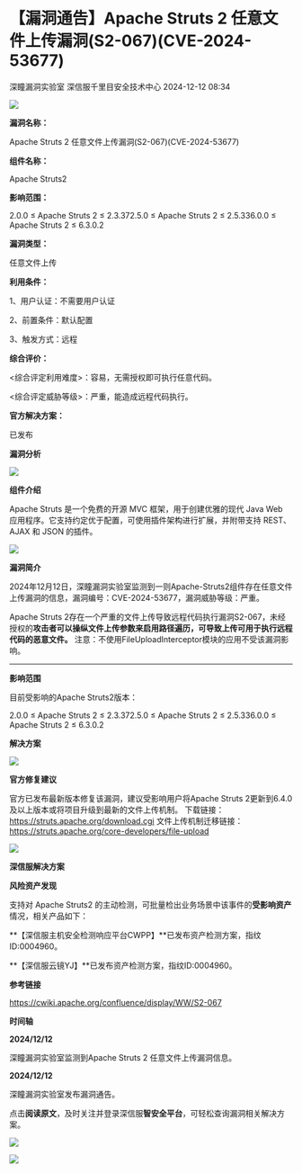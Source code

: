 #  【漏洞通告】Apache Struts 2 任意文件上传漏洞(S2-067)(CVE-2024-53677)   
深瞳漏洞实验室  深信服千里目安全技术中心   2024-12-12 08:34  
  
![](https://mmbiz.qpic.cn/mmbiz_gif/w8NHw6tcQ5xm3DPYPJLuy84w4H10Zj0Slh14eN2wD5oCkzBqamaYbTKu3kRDiaNhOiaNy1rBrFVNozNPIxQay50Q/640?wx_fmt=gif&from=appmsg "")  
  
**漏洞名称：**  
  
Apache Struts 2 任意文件上传漏洞(S2-067)(CVE-2024-53677)  
  
**组件名称：**  
  
Apache Struts2  
  
**影响范围：**  
  
2.0.0 ≤ Apache Struts 2 ≤ 2.3.372.5.0 ≤ Apache Struts 2 ≤ 2.5.336.0.0 ≤ Apache Struts 2 ≤ 6.3.0.2  
  
**漏洞类型：**  
  
任意文件上传  
  
**利用条件：**  
  
1、用户认证：不需要用户认证  
  
2、前置条件：默认配置  
  
3、触发方式：远程  
  
**综合评价：**  
  
<综合评定利用难度>：容易，无需授权即可执行任意代码。  
  
<综合评定威胁等级>：严重，能造成远程代码执行。  
  
**官方解决方案：**  
  
已发布  
  
  
  
  
  
**漏洞分析**  
  
![](https://mmbiz.qpic.cn/mmbiz_gif/w8NHw6tcQ5xm3DPYPJLuy84w4H10Zj0S11ADBUoHrAbIBWicwklkcxxoYukgQ6fnPTMqicjdUqg6QKL9cgLRtuicg/640?wx_fmt=gif&from=appmsg "")  
  
**组件介绍**  
  
Apache Struts 是一个免费的开源 MVC 框架，用于创建优雅的现代 Java Web 应用程序。它支持约定优于配置，可使用插件架构进行扩展，并附带支持 REST、AJAX 和 JSON 的插件。  
  
  
![](https://mmbiz.qpic.cn/mmbiz_gif/w8NHw6tcQ5xm3DPYPJLuy84w4H10Zj0S11ADBUoHrAbIBWicwklkcxxoYukgQ6fnPTMqicjdUqg6QKL9cgLRtuicg/640?wx_fmt=gif&from=appmsg "")  
  
**漏洞简介**  
  
2024年12月12日，深瞳漏洞实验室监测到一则Apache-Struts2组件存在任意文件上传漏洞的信息，漏洞编号：CVE-2024-53677，漏洞威胁等级：严重。  
  
Apache Struts 2存在一个严重的文件上传导致远程代码执行漏洞S2-067，未经授权的**攻击者可以操纵文件上传参数来启用路径遍历，可导致上传可用于执行远程代码的恶意文件。**	注意：不使用FileUploadInterceptor模块的应用不受该漏洞影响。  
  
****  
  
  
**影响范围**  
  
目前受影响的Apache Struts2版本：  
  
2.0.0 ≤ Apache Struts 2 ≤ 2.3.372.5.0 ≤ Apache Struts 2 ≤ 2.5.336.0.0 ≤ Apache Struts 2 ≤ 6.3.0.2  
  
  
  
**解决方案**  
  
![](https://mmbiz.qpic.cn/mmbiz_gif/w8NHw6tcQ5xm3DPYPJLuy84w4H10Zj0S11ADBUoHrAbIBWicwklkcxxoYukgQ6fnPTMqicjdUqg6QKL9cgLRtuicg/640?wx_fmt=gif&from=appmsg "")  
  
**官方修复建议**  
  
  
官方已发布最新版本修复该漏洞，建议受影响用户将Apache Struts 2更新到6.4.0及以上版本或将项目升级到最新的文件上传机制。	下载链接：https://struts.apache.org/download.cgi	文件上传机制迁移链接：https://struts.apache.org/core-developers/file-upload  
  
![](https://mmbiz.qpic.cn/mmbiz_gif/w8NHw6tcQ5xm3DPYPJLuy84w4H10Zj0S11ADBUoHrAbIBWicwklkcxxoYukgQ6fnPTMqicjdUqg6QKL9cgLRtuicg/640?wx_fmt=gif&from=appmsg "")  
  
**深信服解决方案**  
  
  
**风险资产发现**  
  
支持对 Apache Struts2 的主动检测，可批量检出业务场景中该事件的**受影响资产**情况，相关产品如下：  
  
**【深信服主机安全检测响应平台CWPP】**已发布资产检测方案，指纹ID:0004960。  
  
**【深信服云镜YJ】**已发布资产检测方案，指纹ID:0004960。  
  
  
  
**参考链接**  
  
  
  
https://cwiki.apache.org/confluence/display/WW/S2-067  
  
  
  
**时间轴**  
  
  
  
**2024/12/12**  
  
深瞳漏洞实验室监测到Apache Struts 2 任意文件上传漏洞信息。  
  
  
**2024/12/12**  
  
深瞳漏洞实验室发布漏洞通告。  
  
点击**阅读原文**，及时关注并登录深信服**智安全平台**，可轻松查询漏洞相关解决方案。  
  
![](https://mmbiz.qpic.cn/mmbiz_png/w8NHw6tcQ5yGqN7Vg9aTsAr8BYgwMZiaZ8CvTnszH6rcyVnqNqdnCHPCGDsic62Mricgl6icMv46ASPHPwXRND3Sibg/640?wx_fmt=png&from=appmsg "")  
  
  
![](https://mmbiz.qpic.cn/mmbiz_jpg/w8NHw6tcQ5zvcIHbwGGYKbqDVYsVKzNNia1jYtHf49C7133AlDXAgex2W4lFvpia56tjQQDkiauNBrl08YbxqG01A/640?wx_fmt=jpeg&from=appmsg "")  
  
  
